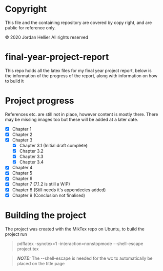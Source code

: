 # Copyright
This file and the containing repository are covered by copy right, and are public for reference only.

&copy; 2020 Jordan Hellier All rights reserved

# final-year-project-report
This repo holds all the latex files for my final year project report, below is the information of the progress of the 
report, along with information on how to build it

# Project progress
References etc. are still not in place, however content is mostly there. There may be missing images too but these will 
be added at a later date.
- [x] Chapter 1
- [x] Chapter 2
- [x] Chapter 3
    - [x] Chapter 3.1 (Initial draft complete)
    - [x] Chapter 3.2
    - [x] Chapter 3.3
    - [x] Chapter 3.4
- [x] Chapter 4
- [x] Chapter 5
- [x] Chapter 6
- [x] Chapter 7 (7.1.2 is still a WIP)
- [x] Chapter 8 (Still needs it's appendecies added)
- [x] Chapter 9 (Conclusion not finalised)

# Building the project
The project was created with the MikTex repo on Ubuntu, to build the project run
> pdflatex -synctex=1 -interaction=nonstopmode --shell-escape project.tex

> **_NOTE:_**  The --shell-escape is needed for the wc to automatically be placed on the title page
